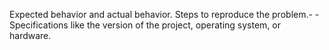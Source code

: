 Expected behavior and actual behavior.
Steps to reproduce the problem.-
-Specifications like the version of the project, operating system, or hardware.
